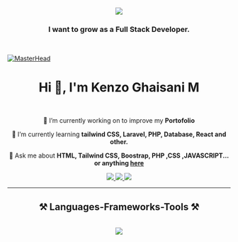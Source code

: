 <h1 align="center">
    <img src="https://readme-typing-svg.herokuapp.com/?font=Righteous&size=35&center=true&vCenter=true&width=500&height=70&duration=8000&lines=HI+WELCOME+TO+MY+GITHUB!+👋;+I'm+Kenzo+Ghaisani+Mudzakkir;" />
</h1>

<h3 align="center">I want to grow as a Full Stack Developer.</h3>

<br/>

[![MasterHead](https://www.optimalvirtualemployee.com/wp-content/uploads/2023/01/front-end-development.gif)](https://rishavchanda.io)
<h1 align="center">Hi 👋, I'm Kenzo Ghaisani M</h1>

<br/>
 <div align="center">

  🔭 I’m currently working on to improve my **Portofolio**
 
 🌱 I’m currently learning **tailwind CSS, Laravel, PHP, Database, React and other.**

💬 Ask me about **HTML, Tailwind CSS, Boostrap, PHP ,CSS ,JAVASCRIPT... or anything [here](https://github.com/kenzo-ops)**

 </div>
 
<div align="center"> 
  <a href="kenzoghaisanimudz@gmail.com">
    <img src="https://img.shields.io/badge/Gmail-333333?style=for-the-badge&logo=gmail&logoColor=red" />
  </a>
  <a href="https://www.linkedin.com/in/kenzo-gha-7b2745282/" target="_blank">
    <img src="https://img.shields.io/badge/LinkedIn-0077B5?style=for-the-badge&logo=linkedin&logoColor=white" target="_blank" />
  </a>
  <a href="https://github.com/kenzo-ops" target="_blank">
     <img src="https://img.shields.io/badge/Portfolio-FF5722?style=for-the-badge&logo=todoist&logoColor=white" target="_blank" /> <!-- sqlite, safari, google-chrome are other good icon options -->
  </a>
</div>

 <hr/>
 
<h2 align="center">⚒️ Languages-Frameworks-Tools ⚒️</h2>
<br/>
<div align="center">
    <img src="https://skillicons.dev/icons?i=bootstrap,cpp,html,css,laravel,tailwind,dart,discord,flutter,github,js,php,vscode,react" />
</div>


